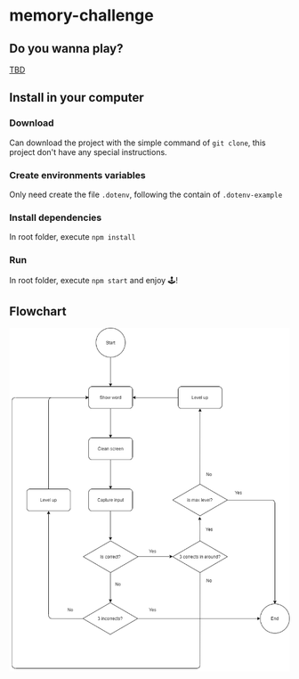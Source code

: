 # memory-challenge

## Do you wanna play?

[TBD](https://link)

## Install in your computer

### Download

Can download the project with the simple command of `git clone`, this project don't have any special instructions.

### Create environments variables

Only need create the file `.dotenv`, following the contain of `.dotenv-example`

### Install dependencies

In root folder, execute `npm install`

### Run

In root folder, execute `npm start` and enjoy 🕹️!

## Flowchart

![flowchart](./doc/images/memory-challenge-flowchart.png)
